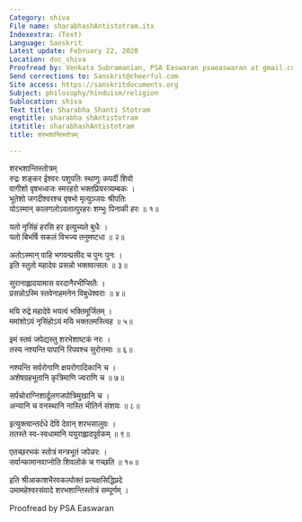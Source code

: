 ```yaml
---
Category: shiva
File name: sharabhashAntistotram.itx
Indexextra: (Text)
Language: Sanskrit
Latest update: February 22, 2020
Location: doc_shiva
Proofread by: Venkata Subramanian, PSA Easwaran psaeaswaran at gmail.com
Send corrections to: Sanskrit@cheerful.com
Site access: https://sanskritdocuments.org
Subject: philosophy/hinduism/religion
Sublocation: shiva
Text title: Sharabha Shanti Stotram
engtitle: sharabha shAntistotram
itxtitle: sharabhashAntistotram
title: शरभशान्तिस्तोत्रम्

---
```

  
 शरभशान्तिस्तोत्रम्   
रुद्रः शङ्कर ईश्वरः पशुपतिः स्थाणुः कपर्दी शिवो  
     वागीशो वृषभध्वजः स्मरहरो भक्तप्रियस्त्र्यम्बकः ।  
भूतेशो जगदीश्वरश्च वृषभो मृत्युञ्जयः श्रीपतिः  
     योऽस्मान् कालगलोऽवतात्पुरहरः शम्भुः पिनाकी हरः ॥ १॥  
  
यतो नृसिंहं हरसि हर इत्युच्यते बुधैः ।  
यतो बिभर्षि सकलं विभज्य तनुमष्टधा ॥ २॥  
  
अतोऽस्मान् पाहि भगवन्प्रसीद च पुनः पुनः ।  
इति स्तुतो महादेवः प्रसन्नो भक्तवत्सलः ॥ ३॥  
  
सुरानाह्लादयामास वरदानैरभीप्सितैः ।  
प्रसन्नोऽस्मि स्तवेनाहमनेन विबुधेश्वराः ॥ ४॥  
  
मयि रुद्रे महादेवे भयत्वं भक्तिमूर्जितम् ।  
ममांशोऽयं नृसिंहोऽयं मयि भक्ततमस्त्विह ॥ ५॥  
  
इमं स्तवं जपेद्यस्तु शरभेशाष्टकं नरः ।  
तस्य नश्यन्ति पापानि रिपवश्च सुरोत्तमाः ॥ ६॥  
  
नश्यन्ति सर्वरोगाणि क्षयरोगादिकानि च ।  
अशेषग्रहभूतानि कृत्रिमाणि ज्वराणि च ॥ ७॥  
  
सर्पचोराग्निशार्दूलगजपोत्रिमुखानि च ।  
अन्यानि च वनस्थानि नास्ति भीतिर्न संशयः ॥ ८॥  
  
इत्युक्त्वान्तर्दधे देवि देवान् शरभसालुवः ।  
ततस्ते स्व-स्वधामानि ययुराह्लादपूर्वकम् ॥ ९॥  
  
एतच्छरभकं स्तोत्रं मन्त्रभूतं जपेन्नरः ।  
सर्वान्कामानवाप्नोति शिवलोकं च गच्छति ॥ १०॥  
  
इति श्रीआकाशभैरवकल्पोक्तं प्रत्यक्षसिद्धिप्रदे  
उमामहेश्वरसंवादे शरभशान्तिस्तोत्रं सम्पूर्णम् ।  
  
  
Proofread by PSA Easwaran  
  
